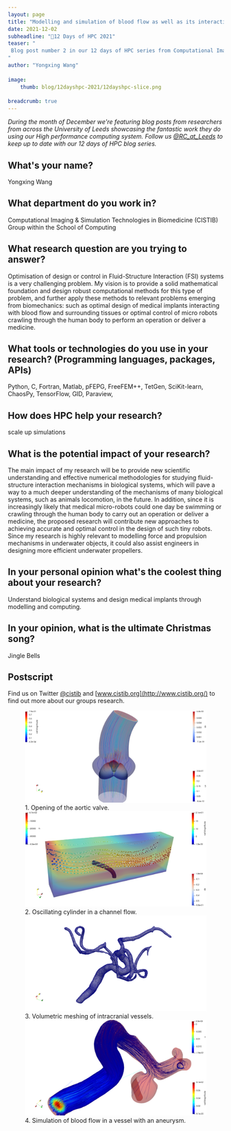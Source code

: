 ```yaml
---
layout: page
title: "Modelling and simulation of blood flow as well as its interaction with surrounding tissues and medical implants"
date: 2021-12-02
subheadline: "🎄12 Days of HPC 2021"
teaser: "
 Blog post number 2 in our 12 days of HPC series from Computational Imaging & Simulation Technologies in Biomedicine (CISTIB) Group within the School of Computing!
"
author: "Yongxing Wang"

image:
    thumb: blog/12dayshpc-2021/12dayshpc-slice.png

breadcrumb: true
---
```


_During the month of December we're featuring blog posts from researchers from across the University of Leeds showcasing the fantastic work they do using our High performance computing system. Follow us [@RC_at_Leeds](https://twitter.com/RC_at_leeds) to keep up to date with our 12 days of HPC blog series._

## What's your name?

Yongxing Wang

## What department do you work in?

Computational Imaging & Simulation Technologies in Biomedicine (CISTIB) Group within the School of Computing

## What research question are you trying to answer?

Optimisation of design or control in Fluid-Structure Interaction (FSI) systems is a very challenging problem. My vision is to provide a solid mathematical foundation and design robust computational methods for this type of problem, and further apply these methods to relevant problems emerging from biomechanics: such as optimal design of medical implants interacting with blood flow and surrounding tissues or optimal control of micro robots crawling through the human body to perform an operation or deliver a medicine.

## What tools or technologies do you use in your research? (Programming languages, packages, APIs)

Python, C, Fortran, Matlab, pFEPG, FreeFEM++, TetGen, SciKit-learn, ChaosPy, TensorFlow, GID, Paraview, 

## How does HPC help your research?

scale up simulations

## What is the potential impact of your research?

The main impact of my research will be to provide new scientific understanding and effective numerical methodologies for studying fluid-structure interaction mechanisms in biological systems, which will pave a way to a much deeper understanding of the mechanisms of many biological systems, such as animals locomotion, in the future. In addition, since it is increasingly likely that medical micro-robots could one day be swimming or crawling through the human body to carry out an operation or deliver a medicine, the proposed research will contribute new approaches to achieving accurate and optimal control in the design of such tiny robots. Since my research is highly relevant to modelling force and propulsion mechanisms in underwater objects, it could also assist engineers in designing more efficient underwater propellers.

## In your personal opinion what's the coolest thing about your research?

Understand biological systems and design medical implants through modelling and computing.



## In your opinion, what is the ultimate Christmas song?

Jingle Bells

## Postscript

Find us on Twitter [@cistib](https://twitter.com/cistib?lang=en) and [www.cistib.org](http://www.cistib.org/) to find out more about our groups research.


<figure>
<div class='column'>


  <div class='row'>
    <img src="/images/blog/12dayshpc-2021/valve_opening3d_Wang_Yongxing.png"
    alt="" />
    <figcaption>
    1. Opening of the aortic valve. 
    </figcaption>
    
  </div>


  <div class='row'>
    <img src="/images/blog/12dayshpc-2021/oscillating_cylinder_Wang_Yongxing.png"
    alt="" />
    <figcaption>
    2. Oscillating cylinder in a channel flow.
    </figcaption>
    
  </div>


  <div class='row'>
    <img src="/images/blog/12dayshpc-2021/vessel_meshing_Wang_Yongxing.png"
    alt="" />
    <figcaption>
     3. Volumetric meshing of intracranial vessels.
    </figcaption>
    
  </div>


  <div class='row'>
    <img src="/images/blog/12dayshpc-2021/bood_flow_aneurysm_Wang_Yongxing.png"
    alt="" />
    <figcaption>
    4. Simulation of blood flow in a vessel with an aneurysm.
    </figcaption>
    
  </div>

</div>

</figure>
